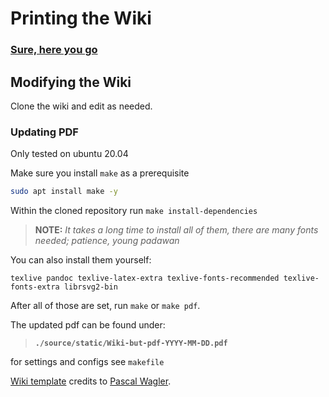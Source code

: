 # Printing the Wiki

### [Sure, here you go](./source/static/Wiki-bit-pdf-2021-04-18.pdf)


## Modifying the Wiki

Clone the wiki and edit as needed.

### Updating PDF

Only tested on ubuntu 20.04

Make sure you install `make` as a prerequisite

```bash
sudo apt install make -y
```

Within the cloned repository run `make install-dependencies`

> **NOTE:** *It takes a long time to install all of them, there are many fonts needed; patience, young padawan*

You can also install them yourself:

```
texlive pandoc texlive-latex-extra texlive-fonts-recommended texlive-fonts-extra librsvg2-bin
```

After all of those are set, run `make` or `make pdf`.

The updated pdf can be found under:

> **`./source/static/Wiki-but-pdf-YYYY-MM-DD.pdf`**

for settings and configs see `makefile`

[Wiki template](https://github.com/Wandmalfarbe/pandoc-latex-template) credits to [Pascal Wagler](https://github.com/Wandmalfarbe).
